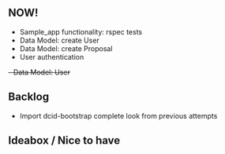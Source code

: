 ## NOW!

- Sample_app functionality: rspec tests
- Data Model: create User
- Data Model: create Proposal
- User authentication

~~- Data Model: User~~


## Backlog

- Import dcid-bootstrap complete look from previous attempts


## Ideabox / Nice to have